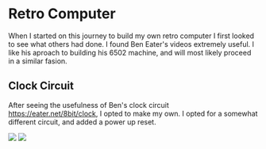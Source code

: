 # Retro Computer
When I started on this journey to build my own retro computer I first looked to see what others had done.
I found Ben Eater's videos extremely useful.
I like his aproach to building his 6502 machine, and will most likely proceed in a similar fasion.


## Clock Circuit
After seeing the usefulness of Ben's clock circuit https://eater.net/8bit/clock, I opted to make my own.
I opted for a somewhat different circuit, and added a power up reset.

<image src="ClockCircuitDiagram.png"/>

<image src="ClockCircuit.jpg"/>
